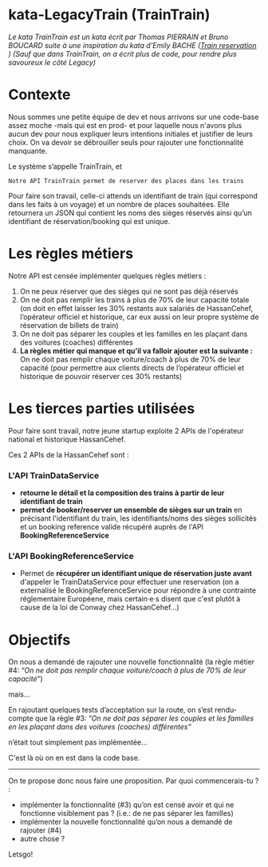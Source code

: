 # kata-LegacyTrain (TrainTrain)
*Le kata TrainTrain est un kata écrit par Thomas PIERRAIN et Bruno BOUCARD suite à une inspiration du kata d’Emily BACHE ([Train reservation](https://github.com/emilybache/KataTrainReservation) )*
*(Sauf que dans TrainTrain, on a écrit plus de code, pour rendre plus savoureux le côté Legacy)*

# Contexte

Nous sommes une petite équipe de dev et nous arrivons sur une code-base assez moche -mais qui est en prod- et pour laquelle nous n'avons plus aucun dev pour nous expliquer leurs intentions initiales et justifier de leurs choix. On va devoir se débrouiller seuls pour rajouter une fonctionnalité manquante.

Le système s’appelle TrainTrain, et 

 `Notre API TrainTrain permet de reserver des places dans les trains`

Pour faire son travail, celle-ci attends un identifiant de train (qui correspond dans les faits à un voyage) et un nombre de places souhaitées. Elle retournera un JSON qui contient les noms des sièges réservés ainsi qu’un identifiant de réservation/booking qui est unique.

# Les règles métiers

Notre API est censée implémenter quelques règles métiers :

1. On ne peux réserver que des sièges qui ne sont pas déjà réservés
2. On ne doit pas remplir les trains à plus de 70% de leur capacité totale (on doit en effet laisser les 30% restants aux salariés de HassanCehef, l’opérateur officiel et historique, car eux aussi on leur propre système de réservation de billets de train)
3. On ne doit pas séparer les couples et les familles en les plaçant dans des voitures (coaches) différentes
4. **La règles métier qui manque et qu’il va falloir ajouter est la suivante :** On ne doit pas remplir chaque voiture/coach à plus de 70% de leur capacité (pour permettre aux clients directs de l’opérateur officiel et historique de pouvoir réserver ces 30% restants)

# Les tierces parties utilisées

Pour faire sont travail, notre jeune startup exploite 2 APIs de l'opérateur national et historique HassanCehef.

Ces 2 APIs de la HassanCehef sont :

### L'API TrainDataService

- **retourne le détail et la composition des trains à partir de leur identifiant de train**
- **permet de booker/reserver un ensemble de sièges sur un train** en
précisant l'identifiant du train, les identifiants/noms des sièges
sollicités et un booking reference valide récupéré auprès de l'API **BookingReferenceService**

### L'API BookingReferenceService

- Permet de **récupérer un identifiant unique de réservation juste avant** d'appeler le TrainDataService pour effectuer une reservation (on a
externalisé le BookingReferenceService pour répondre à une contrainte
réglementaire Européene, mais certain·e·s disent que c'est plutôt à
cause de la loi de Conway chez HassanCehef...)

# Objectifs

On nous a demandé de rajouter une nouvelle fonctionnalité (la règle métier #4: “*On ne doit pas remplir chaque voiture/coach à plus de 70% de leur capacité”*) 

mais…

En rajoutant quelques tests d’acceptation sur la route, on s’est rendu-compte que la règle #3: “*On ne doit pas séparer les couples et les familles en les plaçant dans des voitures (coaches) différentes”*

n’était tout simplement pas implémentée… 

C'est là où on en est dans la code base. 

---

On te propose donc nous faire une proposition. Par quoi commencerais-tu ? :

- implémenter la fonctionnalité (#3) qu’on est censé avoir et qui ne fonctionne visiblement pas ? (i.e.: de ne pas séparer les familles)
- implémenter la nouvelle fonctionnalité qu’on nous a demandé de rajouter (#4)
- autre chose ?

Letsgo!
